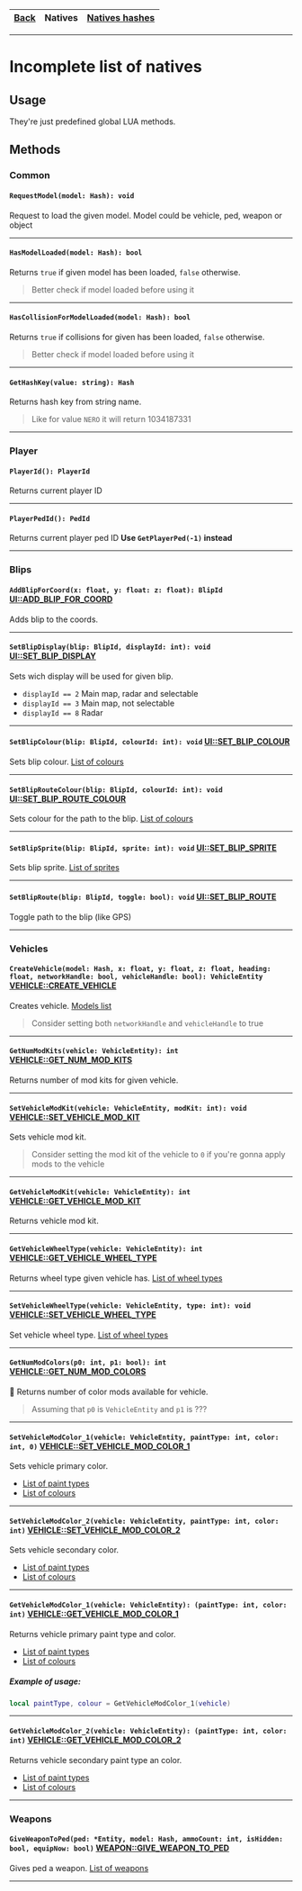 [Back](Readme.md)|Natives|[Natives hashes](NativesHashes.md)
---|---|---

---

# Incomplete list of natives


## Usage

They're just predefined global LUA methods.


## Methods

### Common

#### `RequestModel(model: Hash): void`
Request to load the given model. Model could be vehicle, ped, weapon or object

---

#### `HasModelLoaded(model: Hash): bool`
Returns `true` if given model has been loaded, `false` otherwise.

> Better check if model loaded before using it

---

#### `HasCollisionForModelLoaded(model: Hash): bool`
Returns `true` if collisions for given has been loaded, `false` otherwise.

> Better check if model loaded before using it

---

#### `GetHashKey(value: string): Hash`
Returns hash key from string name.

> Like for value `NERO` it will return 1034187331

---


### Player

#### `PlayerId(): PlayerId`
Returns current player ID

---

#### `PlayerPedId(): PedId`
Returns current player ped ID
**Use `GetPlayerPed(-1)` instead**

---


### Blips

#### `AddBlipForCoord(x: float, y: float: z: float): BlipId` [UI::ADD_BLIP_FOR_COORD](http://www.dev-c.com/nativedb/func/info/5a039bb0bca604b6)

Adds blip to the coords.

---

#### `SetBlipDisplay(blip: BlipId, displayId: int): void` [UI::SET_BLIP_DISPLAY](http://www.dev-c.com/nativedb/func/info/9029b2f3da924928)

Sets wich display will be used for given blip.

- `displayId == 2` Main map, radar and selectable
- `displayId == 3` Main map, not selectable
- `displayId == 8` Radar

---

#### `SetBlipColour(blip: BlipId, colourId: int): void` [UI::SET_BLIP_COLOUR](http://www.dev-c.com/nativedb/func/info/03d7fb09e75d6b7e)

Sets blip colour. [List of colours](https://github.com/RiderSx/fr-docs/blob/master/Lists/BlipsColours.png)

---

#### `SetBlipRouteColour(blip: BlipId, colourId: int): void` [UI::SET_BLIP_ROUTE_COLOUR](http://www.dev-c.com/nativedb/func/info/837155cd2f63da09)

Sets colour for the path to the blip. [List of colours](https://github.com/RiderSx/fr-docs/blob/master/Lists/BlipsColours.png)

---

#### `SetBlipSprite(blip: BlipId, sprite: int): void` [UI::SET_BLIP_SPRITE](http://www.dev-c.com/nativedb/func/info/df735600a4696daf)

Sets blip sprite. [List of sprites](https://wiki.gtanet.work/index.php?title=Blips)

---

#### `SetBlipRoute(blip: BlipId, toggle: bool): void` [UI::SET_BLIP_ROUTE](http://www.dev-c.com/nativedb/func/info/4f7d8a9bfb0b43e9)

Toggle path to the blip (like GPS)

---


### Vehicles

#### `CreateVehicle(model: Hash, x: float, y: float, z: float, heading: float, networkHandle: bool, vehicleHandle: bool): VehicleEntity` [VEHICLE::CREATE_VEHICLE](http://www.dev-c.com/nativedb/func/info/af35d0d2583051b0)

Creates vehicle. [Models list](https://wiki.gtanet.work/index.php?title=Vehicle_Models)

> Consider setting both `networkHandle` and `vehicleHandle` to true

---

#### `GetNumModKits(vehicle: VehicleEntity): int` [VEHICLE::GET_NUM_MOD_KITS](http://www.dev-c.com/nativedb/func/info/33f2e3fe70eaae1d)
Returns number of mod kits for given vehicle.

---

#### `SetVehicleModKit(vehicle: VehicleEntity, modKit: int): void` [VEHICLE::SET_VEHICLE_MOD_KIT](http://www.dev-c.com/nativedb/func/info/1f2aa07f00b3217a)
Sets vehicle mod kit.

> Consider setting the mod kit of the vehicle to `0` if you're gonna apply mods to the vehicle

---

#### `GetVehicleModKit(vehicle: VehicleEntity): int` [VEHICLE::GET_VEHICLE_MOD_KIT](http://www.dev-c.com/nativedb/func/info/6325d1a044ae510d)
Returns vehicle mod kit.

---

#### `GetVehicleWheelType(vehicle: VehicleEntity): int` [VEHICLE::GET_VEHICLE_WHEEL_TYPE](http://www.dev-c.com/nativedb/func/info/b3ed1bfb4be636dc)
Returns wheel type given vehicle has. [List of wheel types](https://github.com/RiderSx/fr-docs/blob/master/Lists/WheelTypes.md)

---

#### `SetVehicleWheelType(vehicle: VehicleEntity, type: int): void` [VEHICLE::SET_VEHICLE_WHEEL_TYPE](http://www.dev-c.com/nativedb/func/info/487eb21cc7295ba1)
Set vehicle wheel type. [List of wheel types](https://github.com/RiderSx/fr-docs/blob/master/Lists/WheelTypes.md)

---

#### `GetNumModColors(p0: int, p1: bool): int` [VEHICLE::GET_NUM_MOD_COLORS](http://www.dev-c.com/nativedb/func/info/a551be18c11a476d)
:no_entry_sign: Returns number of color mods available for vehicle.

> Assuming that `p0` is `VehicleEntity` and `p1` is ???

---

#### `SetVehicleModColor_1(vehicle: VehicleEntity, paintType: int, color: int, 0)` [VEHICLE::SET_VEHICLE_MOD_COLOR_1](http://www.dev-c.com/nativedb/func/info/43feb945ee7f85b8)
Sets vehicle primary color.

- [List of paint types](https://github.com/RiderSx/fr-docs/blob/master/Lists/VehicleColoursTypes.md)
- [List of colours](https://github.com/RiderSx/fr-docs/blob/master/Lists/VehicleColours.md)

---

#### `SetVehicleModColor_2(vehicle: VehicleEntity, paintType: int, color: int)` [VEHICLE::SET_VEHICLE_MOD_COLOR_2](http://www.dev-c.com/nativedb/func/info/816562badfdec83e)
Sets vehicle secondary color.

- [List of paint types](https://github.com/RiderSx/fr-docs/blob/master/Lists/VehicleColoursTypes.md)
- [List of colours](https://github.com/RiderSx/fr-docs/blob/master/Lists/VehicleColours.md)

---

#### `GetVehicleModColor_1(vehicle: VehicleEntity): (paintType: int, color: int)` [VEHICLE::GET_VEHICLE_MOD_COLOR_1](http://www.dev-c.com/nativedb/func/info/e8d65ca700c9a693)
Returns vehicle primary paint type and color.

- [List of paint types](https://github.com/RiderSx/fr-docs/blob/master/Lists/VehicleColoursTypes.md)
- [List of colours](https://github.com/RiderSx/fr-docs/blob/master/Lists/VehicleColours.md)

##### Example of usage:

```lua
local paintType, colour = GetVehicleModColor_1(vehicle)
```

---

#### `GetVehicleModColor_2(vehicle: VehicleEntity): (paintType: int, color: int)` [VEHICLE::GET_VEHICLE_MOD_COLOR_2](http://www.dev-c.com/nativedb/func/info/81592be4e3878728)
Returns vehicle secondary paint type an color.

- [List of paint types](https://github.com/RiderSx/fr-docs/blob/master/Lists/VehicleColoursTypes.md)
- [List of colours](https://github.com/RiderSx/fr-docs/blob/master/Lists/VehicleColours.md)

---


### Weapons

#### `GiveWeaponToPed(ped: *Entity, model: Hash, ammoCount: int, isHidden: bool, equipNow: bool)` [WEAPON::GIVE_WEAPON_TO_PED](http://www.dev-c.com/nativedb/func/info/bf0fd6e56c964fcb)

Gives ped a weapon. [List of weapons](https://wiki.gtanet.work/index.php?title=Weapons_Models)

---
